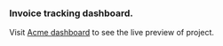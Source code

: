 ### Invoice tracking dashboard.
Visit [Acme dashboard](https://waheed-nextjs-dashboard.vercel.app/) to see the live preview of project.